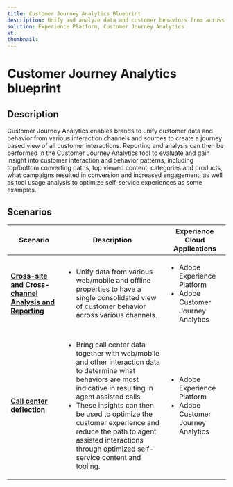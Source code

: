 ```yaml
---
title: Customer Journey Analytics Blueprint
description: Unify and analyze data and customer behaviors from across the customer journey
solution: Experience Platform, Customer Journey Analytics
kt: 
thumbnail: 
---
```


# Customer Journey Analytics blueprint

## Description

Customer Journey Analytics enables brands to unify customer data and behavior from various interaction channels and sources to create a journey based view of all customer interactions. Reporting and analysis can then be performed in the Customer Journey Analytics tool to evaluate and gain insight into customer interaction and behavior patterns, including top/bottom converting paths, top viewed content, categories and products, what campaigns resulted in conversion and increased engagement, as well as tool usage analysis to optimize self-service experiences as some examples.

## Scenarios

| Scenario | Description |  Experience Cloud Applications | 
|---|---|---|
| **[Cross-site and Cross-channel Analysis and Reporting](cross-site.md**)**  | <ul><li>Unify data from various web/mobile and offline properties to have a single consolidated view of customer behavior across various channels.</li></ul> | <ul><li>Adobe Experience Platform</li><li>Adobe Customer Journey Analytics</li></ul>| 
| **[Call center deflection](call-deflection.md)** | <ul><li>Bring call center data together with web/mobile and other interaction data to determine what behaviors are most indicative in resulting in agent assisted calls.</li><li>These insights can then be used to optimize the customer experience and reduce the path to agent assisted interactions through optimized self-service content and tooling.  </li></ul> | <ul><li>Adobe Experience Platform</li><li>Adobe Customer Journey Analytics</li> |


